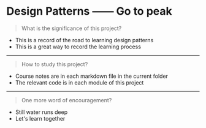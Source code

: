 # Design Patterns —— Go to peak

> What is the significance of this project?

- This is a record of the road to learning design patterns
- This is a great way to record the learning process

---

> How to study this project?

- Course notes are in each markdown file in the current folder
- The relevant code is in each module of this project

---

> One more word of encouragement?

- Still water runs deep
- Let's learn together